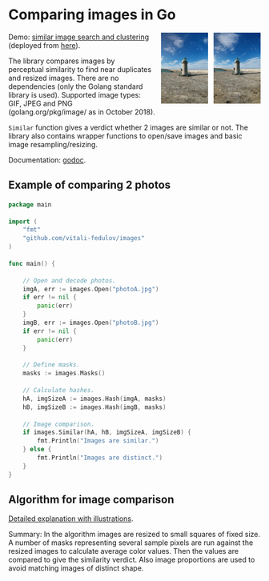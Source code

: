 # Comparing images in Go

<img align="right" style="margin-left:18px" src="logo.gif">

Demo: [similar image search and clustering](https://similar.pictures) (deployed from [here](https://github.com/vitali-fedulov/vitali-fedulov.github.io)).

The library compares images by perceptual similarity to find near duplicates and
resized images. There are no dependencies (only the Golang standard library is used). Supported image types: GIF, JPEG and PNG (golang.org/pkg/image/ as in October 2018).

`Similar` function gives a verdict whether 2 images are similar or not. The library also contains wrapper functions to open/save images and basic image resampling/resizing.

Documentation: [godoc](https://godoc.org/github.com/vitali-fedulov/images).

## Example of comparing 2 photos
```go
package main

import (
	"fmt"
	"github.com/vitali-fedulov/images"
)

func main() {
	
	// Open and decode photos.
	imgA, err := images.Open("photoA.jpg")
	if err != nil {
		panic(err)
	}
	imgB, err := images.Open("photoB.jpg")
	if err != nil {
		panic(err)
	}
	
	// Define masks.
	masks := images.Masks()
	
	// Calculate hashes.
	hA, imgSizeA := images.Hash(imgA, masks)
	hB, imgSizeB := images.Hash(imgB, masks)
	
	// Image comparison.
	if images.Similar(hA, hB, imgSizeA, imgSizeB) {
		fmt.Println("Images are similar.")
	} else {
		fmt.Println("Images are distinct.")
	}
}
```

## Algorithm for image comparison

[Detailed explanation with illustrations](https://vitali-fedulov.github.io/algorithm-for-perceptual-image-comparison.html).

Summary: In the algorithm images are resized to small squares of fixed size.
A number of masks representing several sample pixels are run against the resized
images to calculate average color values. Then the values are compared to
give the similarity verdict. Also image proportions are used to avoid matching
images of distinct shape.

